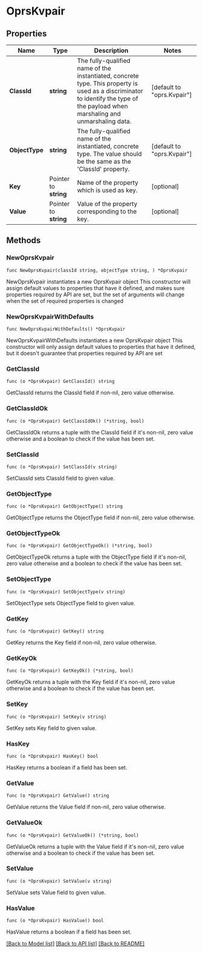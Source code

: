 # OprsKvpair

## Properties

Name | Type | Description | Notes
------------ | ------------- | ------------- | -------------
**ClassId** | **string** | The fully-qualified name of the instantiated, concrete type. This property is used as a discriminator to identify the type of the payload when marshaling and unmarshaling data. | [default to "oprs.Kvpair"]
**ObjectType** | **string** | The fully-qualified name of the instantiated, concrete type. The value should be the same as the &#39;ClassId&#39; property. | [default to "oprs.Kvpair"]
**Key** | Pointer to **string** | Name of the property which is used as key. | [optional] 
**Value** | Pointer to **string** | Value of the property corresponding to the key. | [optional] 

## Methods

### NewOprsKvpair

`func NewOprsKvpair(classId string, objectType string, ) *OprsKvpair`

NewOprsKvpair instantiates a new OprsKvpair object
This constructor will assign default values to properties that have it defined,
and makes sure properties required by API are set, but the set of arguments
will change when the set of required properties is changed

### NewOprsKvpairWithDefaults

`func NewOprsKvpairWithDefaults() *OprsKvpair`

NewOprsKvpairWithDefaults instantiates a new OprsKvpair object
This constructor will only assign default values to properties that have it defined,
but it doesn't guarantee that properties required by API are set

### GetClassId

`func (o *OprsKvpair) GetClassId() string`

GetClassId returns the ClassId field if non-nil, zero value otherwise.

### GetClassIdOk

`func (o *OprsKvpair) GetClassIdOk() (*string, bool)`

GetClassIdOk returns a tuple with the ClassId field if it's non-nil, zero value otherwise
and a boolean to check if the value has been set.

### SetClassId

`func (o *OprsKvpair) SetClassId(v string)`

SetClassId sets ClassId field to given value.


### GetObjectType

`func (o *OprsKvpair) GetObjectType() string`

GetObjectType returns the ObjectType field if non-nil, zero value otherwise.

### GetObjectTypeOk

`func (o *OprsKvpair) GetObjectTypeOk() (*string, bool)`

GetObjectTypeOk returns a tuple with the ObjectType field if it's non-nil, zero value otherwise
and a boolean to check if the value has been set.

### SetObjectType

`func (o *OprsKvpair) SetObjectType(v string)`

SetObjectType sets ObjectType field to given value.


### GetKey

`func (o *OprsKvpair) GetKey() string`

GetKey returns the Key field if non-nil, zero value otherwise.

### GetKeyOk

`func (o *OprsKvpair) GetKeyOk() (*string, bool)`

GetKeyOk returns a tuple with the Key field if it's non-nil, zero value otherwise
and a boolean to check if the value has been set.

### SetKey

`func (o *OprsKvpair) SetKey(v string)`

SetKey sets Key field to given value.

### HasKey

`func (o *OprsKvpair) HasKey() bool`

HasKey returns a boolean if a field has been set.

### GetValue

`func (o *OprsKvpair) GetValue() string`

GetValue returns the Value field if non-nil, zero value otherwise.

### GetValueOk

`func (o *OprsKvpair) GetValueOk() (*string, bool)`

GetValueOk returns a tuple with the Value field if it's non-nil, zero value otherwise
and a boolean to check if the value has been set.

### SetValue

`func (o *OprsKvpair) SetValue(v string)`

SetValue sets Value field to given value.

### HasValue

`func (o *OprsKvpair) HasValue() bool`

HasValue returns a boolean if a field has been set.


[[Back to Model list]](../README.md#documentation-for-models) [[Back to API list]](../README.md#documentation-for-api-endpoints) [[Back to README]](../README.md)


